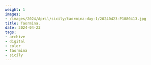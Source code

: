 ```yaml
---
weight: 1
images:
- /images/2024/April/sicily/taormina-day-1/20240423-P1080413.jpg
title: Taormina.
date: 2024-04-23
tags:
- archive
- digital
- color
- taormina
- sicily
---
```


